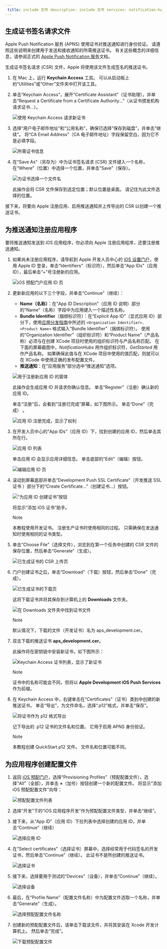 ```yaml
---
 title: include 文件 description: include 文件 services: notification-hubs author: spelluru ms.service: notification-hubs ms.topic: include origin.date: 08/28/2018 ms.date: 09/26/2018 ms.author: v-junlch ms.custom: include 文件
---
```

## <a name="generate-the-certificate-signing-request-file"></a>生成证书签名请求文件

Apple Push Notification 服务 (APNS) 使用证书对推送通知进行身份验证。 请遵照这些说明来创建用于发送和接收通知的所需推送证书。 有关这些概念的详细信息，请参阅正式的 [Apple Push Notification 服务](https://developer.apple.com/library/archive/documentation/NetworkingInternet/Conceptual/RemoteNotificationsPG/APNSOverview.html)文档。

生成证书签名请求 (CSR) 文件，Apple 将使用该文件生成签名的推送证书。

1. 在 Mac 上，运行 **Keychain Access** 工具。 可以从启动板上的“Utilities”或“Other”文件夹中打开该工具。
2. 单击“Keychain Access”，展开“Certificate Assistant”（证书助理），并单击“Request a Certificate from a Certificate Authority...”（从证书颁发机构请求证书...）。

    ![使用 Keychain Access 请求新证书](./media/notification-hubs-enable-apple-push-notifications/notification-hubs-request-cert-from-ca.png)
3. 选择“用户电子邮件地址”和“公用名称”，确保已选择“保存到磁盘”，并单击“继续”。 将“CA Email Address”（CA 电子邮件地址）字段保留空白，因为它不是必填字段。

    ![所需证书信息](./media/notification-hubs-enable-apple-push-notifications/notification-hubs-csr-info.png)

4. 在“Save As”（另存为）中为证书签名请求 (CSR) 文件键入一个名称，在“Where”（位置）中选择一个位置，并单击“Save”（保存）。

    ![为证书选择一个文件名](./media/notification-hubs-enable-apple-push-notifications/notification-hubs-save-csr.png)

    此操作会将 CSR 文件保存到选定位置；默认位置是桌面。 请记住为此文件选择的位置。

接下来，将要向 Apple 注册应用、启用推送通知并上传导出的 CSR 以创建一个推送证书。

## <a name="register-your-app-for-push-notifications"></a>为推送通知注册应用程序

要将推送通知发送到 iOS 应用程序，你必须向 Apple 注册应用程序，还要注册推送通知。  

1. 如果尚未注册应用程序，请导航到 Apple 开发人员中心的 [iOS 设置门户](http://go.microsoft.com/fwlink/p/?LinkId=272456)，使用 Apple ID 登录，单击“Identifiers”（标识符），然后单击“App IDs”（应用 ID），最后单击“+”号注册新的应用。

    ![iOS 预配门户应用 ID 页](./media/notification-hubs-enable-apple-push-notifications/notification-hubs-ios-appids.png)

2. 更新新应用的以下三个字段，并单击“Continue”（继续）： 

    - **Name（名称）**：在“App ID Description”（应用 ID 说明）部分的“Name”（名称）字段中为应用键入一个描述性名称。
    - **Bundle Identifier**（捆绑标识符）：在“Explicit App ID”（显式应用 ID）部分下，使用[应用分发指南](https://help.apple.com/xcode/mac/current/#/dev91fe7130a)中所述的 `<Organization Identifier>.<Product Name>` 格式输入“Bundle Identifier”（捆绑标识符）。 使用的“Organization Identifier”（组织标识符）和“Product Name”（产品名称）必须与在创建 XCode 项目时使用的组织标识符与产品名称匹配。 在下面的屏幕截图中，*NotificationHubs* 用作组织标识符，*GetStarted* 用作产品名称。 如果确保此值与在 XCode 项目中使用的值匹配，则就可以在 XCode 中使用正确的发布配置文件。
    - **推送通知**：在“应用服务”部分选中“推送通知”选项。

    ![用于注册新应用 ID 的窗体](./media/notification-hubs-enable-apple-push-notifications/notification-hubs-new-appid-info.png)

    此操作会生成应用 ID 并请求你确认信息。 单击“Register”（注册）确认新的应用 ID。

    单击“注册”后，会看到“注册已完成”屏幕，如下图所示。 单击“Done”（完成） 。

    ![应用 ID 注册完成，显示了权利](./media/notification-hubs-enable-apple-push-notifications/notification-hubs-appid-registration-complete.png)

3. 在开发人员中心的“App IDs”（应用 ID）下，找到创建的应用 ID，然后单击其所在行。

    ![应用 ID 列表](./media/notification-hubs-enable-apple-push-notifications/notification-hubs-ios-appids2.png)

    单击应用 ID 会显示应用详细信息。 单击底部的“Edit”（编辑）按钮。

    ![编辑应用 ID 页](./media/notification-hubs-enable-apple-push-notifications/notification-hubs-edit-appid.png)

4. 滚动到屏幕底部并单击“Development Push SSL Certificate”（开发推送 SSL 证书 ）部分下的“Create Certificate...”（创建证书...）按钮。

    ![“为应用 ID 创建证书”按钮](./media/notification-hubs-enable-apple-push-notifications/notification-hubs-appid-create-cert.png)

    将显示“添加 iOS 证书”助手。

    > [!NOTE]
    > 本教程使用开发证书。 注册生产证书时使用相同的过程。 只需确保在发送通知时使用相同的证书类型。

5. 单击“Choose File”（选择文件），浏览到在第一个任务中创建的 CSR 文件的保存位置，然后单击“Generate”（生成）。

    ![已生成证书的 CSR 上传页](./media/notification-hubs-enable-apple-push-notifications/notification-hubs-appid-cert-choose-csr.png)

6. 门户创建证书之后，单击“Download”（下载）按钮，然后单击“Done”（完成）。

    ![已生成证书的下载页](./media/notification-hubs-enable-apple-push-notifications/notification-hubs-appid-download-cert.png)

    这将下载证书并将其保存到计算机上的 **Downloads** 文件夹。

    ![在 Downloads 文件夹中找到证书文件](./media/notification-hubs-enable-apple-push-notifications/notification-hubs-cert-downloaded.png)

    > [!NOTE]
    > 默认情况下，下载的文件（开发证书）名为 aps_development.cer。

7. 双击下载的推送证书 **aps_development.cer**。

    此操作将在密钥链中安装新证书，如下图所示：

    ![Keychain Access 证书列表，显示了新证书](./media/notification-hubs-enable-apple-push-notifications/notification-hubs-cert-in-keychain.png)

    > [!NOTE]
    > 证书中的名称可能会不同，但将以 **Apple Development iOS Push Services** 作为前缀。

8. 在 Keychain Access 中，右键单击在“Certificates”（证书）类别中创建的新推送证书。 单击“导出”，为文件命名，选择“.p12”格式，并单击“保存”。

    ![将证书作为 p12 格式导出](./media/notification-hubs-enable-apple-push-notifications/notification-hubs-export-cert-p12.png)

    记下导出的 .p12 证书的文件名和位置。 它用于启用 APNS 身份验证。

    > [!NOTE]
    > 本教程创建 QuickStart.p12 文件。 文件名和位置可能不同。

## <a name="create-a-provisioning-profile-for-the-app"></a>为应用程序创建配置文件

1. 返回 [iOS 预配门户](http://go.microsoft.com/fwlink/p/?LinkId=272456)，选择“Provisioning Profiles”（预配配置文件），选择“All”（全部），并单击 **+**（加号）按钮创建一个新的配置文件。 将显示“添加 iOS 预配配置文件”向导：

    ![预配配置文件列表](./media/notification-hubs-enable-apple-push-notifications/notification-hubs-new-provisioning-profile.png)

2. 选择“开发”下的“iOS 应用程序开发”作为预配配置文件类型，并单击“继续”。

3. 接下来，从“App ID”（应用 ID）下拉列表中选择创建的应用 ID，并单击“Continue”（继续）

    ![选择应用 ID](./media/notification-hubs-enable-apple-push-notifications/notification-hubs-select-appid-for-provisioning.png)

4. 在“Select certificates”（选择证书）屏幕中，选择经常用于代码签名的开发证书，然后单击“Continue”（继续）。 此证书不是所创建的推送证书。

    ![选择证书](./media/notification-hubs-enable-apple-push-notifications/notification-hubs-provisioning-select-cert.png)

5. 接下来，选择要用于测试的“Devices”（设备），并单击“Continue”（继续）。

    ![选择设备](./media/notification-hubs-enable-apple-push-notifications/notification-hubs-provisioning-select-devices.png)

6. 最后，在“Profile Name”（配置文件名称）中为配置文件选取一个名称，并单击“Generate”（生成）。

    ![选择预配配置文件名称](./media/notification-hubs-enable-apple-push-notifications/notification-hubs-provisioning-name-profile.png)

7. 创建新的预配配置文件后，请单击下载该文件，并将其安装在 Xcode 开发计算机上。 然后单击“完成”。

    ![下载预配配置文件](./media/notification-hubs-enable-apple-push-notifications/notification-hubs-provisioning-profile-ready.png)

<!-- ms.date: 09/26/2018 -->
